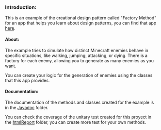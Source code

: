 ### Introduction:
This is an example of the creational design pattern called "Factory Method" for an app that helps you learn about design patterns, you can find that app [here](https://github.com/JoseMartinez117/AppPatrones "here").

#### About: 
The example tries to simulate how distinct Minecraft enemies behave in specific situations, like walking, jumping, attacking, or dying. There is a factory for each enemy, allowing you to generate as many enemies as you want.

You can create your logic for the generation of enemies using the classes that this app provides. 

#### Documentation: 
The documentation of the methods and classes created for the example is in the [Javadoc](https://github.com/BloodSlayer-404/FactoryMethod/tree/master/JavaDoc "Javadoc") folder. 

You can check the coverage of the unitary test created for this proyect in the [htmlReport](https://github.com/BloodSlayer-404/FactoryMethod/tree/master/htmlReport "htmlReport") folder, you can create more test for your own methods.
